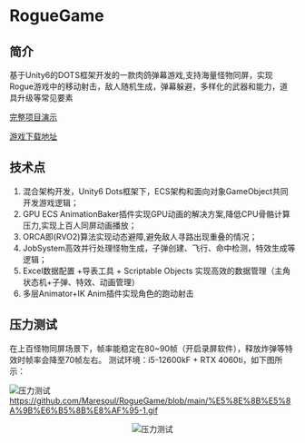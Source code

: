 # RogueGame

## 简介

基于Unity6的DOTS框架开发的一款肉鸽弹幕游戏,支持海量怪物同屏，实现Rogue游戏中的移动射击，敌人随机生成，弹幕躲避，多样化的武器和能力，道具升级等常见要素

[完整项目演示](https://www.bilibili.com/video/BV1gUWjeUETc/?spm_id_from=333.999.0.0&vd_source=15ce64d8f8fad36086523ce711dec730)

[游戏下载地址](https://pan.baidu.com/s/1Q-cIa8th9wWRaVGtJA1YDg?pwd=67qf)

## 技术点

1. 混合架构开发，Unity6 Dots框架下，ECS架构和面向对象GameObject共同开发游戏逻辑；
2. GPU ECS AnimationBaker插件实现GPU动画的解决方案,降低CPU骨骼计算压力,实现上百人同屏动画播放；
3. ORCA即(RVO2)算法实现动态避障,避免敌人寻路出现重叠的情况；
4. JobSystem高效并行处理怪物生成，子弹创建、飞行、命中检测，特效生成等逻辑；
5. Excel数据配置 +导表工具 + Scriptable Objects 实现高效的数据管理（主角状态机+子弹、特效、动画管理）
6. 多层Animator+IK Anim插件实现角色的跑动射击

## 压力测试

在上百怪物同屏场景下，帧率能稳定在80~90帧（开启录屏软件），释放炸弹等特效时帧率会降至70帧左右。
测试环境：i5-12600kF + RTX 4060ti，如下图所示：

![压力测试](https://github.com/Maresoul/RogueGame/blob/main/%E5%8E%8B%E5%8A%9B%E6%B5%8B%E8%AF%95-1.gif)
https://github.com/Maresoul/RogueGame/blob/main/%E5%8E%8B%E5%8A%9B%E6%B5%8B%E8%AF%95-1.gif


<div style="text-align: center;">
  <img src="https://github.com/Maresoul/RogueGame/blob/main/%E5%8E%8B%E5%8A%9B%E6%B5%8B%E8%AF%95-1.gif" alt="压力测试" />
</div>
